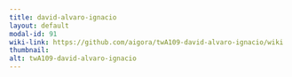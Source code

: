 ```yaml
---
title: david-alvaro-ignacio
layout: default
modal-id: 91
wiki-link: https://github.com/aigora/twA109-david-alvaro-ignacio/wiki
thumbnail: 
alt: twA109-david-alvaro-ignacio
---
```

